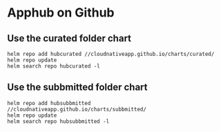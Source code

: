 # Apphub on Github

## Use the curated folder chart

```
helm repo add hubcurated //cloudnativeapp.github.io/charts/curated/
helm repo update
helm search repo hubcurated -l
```

## Use the subbmitted folder chart

```
helm repo add hubsubbmitted //cloudnativeapp.github.io/charts/subbmitted/
helm repo update
helm search repo hubsubbmitted -l
```